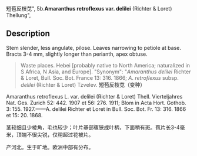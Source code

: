 短苞反枝苋",
5b.**Amaranthus retroflexus var. delilei** (Richter & Loret) Thellung",

## Description
Stem slender, less angulate, pilose. Leaves narrowing to petiole at base. Bracts 3-4 mm, slightly longer than perianth, apex obtuse.

> Waste places. Hebei [probably native to North America; naturalized in S Africa, N Asia, and Europe].
  "Synonym": "*Amaranthus* *delilei* Richter &amp; Loret, Bull. Soc. Bot. France 13: 316. 1866; *A*. *retroflexus* subsp. *delilei* (Richter &amp; Loret) Tzvelev.
**短苞反枝苋（变种）**

Amaranthus retroflexus L. var. delilei (Richter & Loret) Thell. Vierteljahres Nat. Ges. Zurich 52: 442. 1907 et 56: 276. 1911; Blom in Acta Hort. Gothob. 3: 155. 1927.——A. delilei Richter et Loret in Bull. Soc. Bot. Fr. 13: 316. 1866 et 15: 20. 1868.

茎较细且少棱角，毛也较少；叶片基部骤狭成叶柄，下面稍有斑。苞片长3-4毫米，顶端不很尖锐，仅稍超过花被片。

产河北。生于旷地。欧洲中部有分布。
